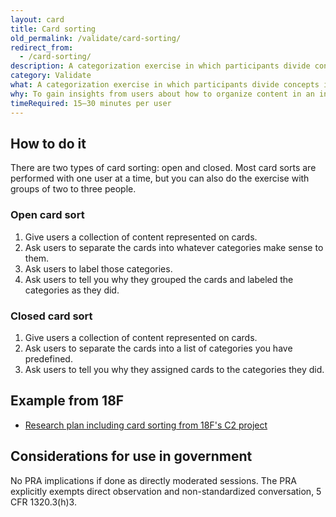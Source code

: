 ```yaml
---
layout: card
title: Card sorting
old_permalink: /validate/card-sorting/
redirect_from:
  - /card-sorting/
description: A categorization exercise in which participants divide concepts into different groups based on their
category: Validate
what: A categorization exercise in which participants divide concepts into different groups based on their understanding of those concepts.
why: To gain insights from users about how to organize content in an intuitive way.
timeRequired: 15–30 minutes per user
---
```


## How to do it

There are two types of card sorting: open and closed. Most card sorts are performed with one user at a time, but you can also do the exercise with groups of two to three people.

### Open card sort
1. Give users a collection of content represented on cards.
2. Ask users to separate the cards into whatever categories make sense to them.
3. Ask users to label those categories.
4. Ask users to tell you why they grouped the cards and labeled the categories as they did.

### Closed card sort
1. Give users a collection of content represented on cards.
2. Ask users to separate the cards into a list of categories you have predefined.
3. Ask users to tell you why they assigned cards to the categories they did.

<section class="method--section method--section--18f-example" markdown="1" >

## Example from 18F

- <a href="https://github.com/18F/C2/wiki/Sprint-5:-Interaction-model-June-2016" class="usa-link">
      Research plan including card sorting from 18F's C2 project
    </a>

</section>

<section class="method--section method--section--government-considerations" markdown="1" >

## Considerations for use in government

No PRA implications if done as directly moderated sessions. The PRA explicitly exempts direct observation and non-standardized conversation, 5 CFR 1320.3(h)3.
</section>
